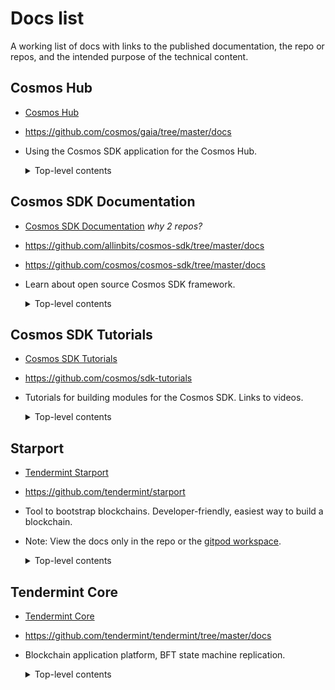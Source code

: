 # Docs list

A working list of docs with links to the published documentation, the repo or repos, and the intended purpose of the technical content.

## Cosmos Hub

- [Cosmos Hub](https://hub.cosmos.network/main/hub-overview/overview.html)

- <https://github.com/cosmos/gaia/tree/master/docs>

- Using the Cosmos SDK application for the Cosmos Hub.

  <details><summary>Top-level contents</summary>

  - Cosmos Hub

  - Delegators

  - Gaia Tutorials

  - Validators

  </details>

## Cosmos SDK Documentation

- [Cosmos SDK Documentation](https://docs.cosmos.network/) _why 2 repos?_

- <https://github.com/allinbits/cosmos-sdk/tree/master/docs>

- <https://github.com/cosmos/cosmos-sdk/tree/master/docs> <!-- two repos, what is the difference? -->

- Learn about open source Cosmos SDK framework.

  <details><summary>Top-level contents</summary>

    - Introduction

    - Basics

    - Core Concepts

    - Building Modules

    - IBC

    - Running a Node, API and CLI

    - Migrations

    - USING THE SDK

      - Modules

        - List of Modules

    </details>

## Cosmos SDK Tutorials

- [Cosmos SDK Tutorials](https://tutorials.cosmos.network/)

- <https://github.com/cosmos/sdk-tutorials>

- Tutorials for building modules for the Cosmos SDK. Links to videos.

  <details><summary>Top-level contents</summary>

    - Voter

    - Blog

    - Blog (legacy)

    - PoFE

    - PoFE - Launchpad to Stargate

    - Scavenge

    - Nameservice

    - Cosmos Burner Chain

  </details>

## Starport

- [Tendermint Starport](https://github.com/tendermint/starport/tree/develop/docs)

- <https://github.com/tendermint/starport>

- Tool to bootstrap blockchains. Developer-friendly, easiest way to build a blockchain.

- Note: View the docs only in the repo or the [gitpod workspace](https://gitpod.io/#https://github.com/tendermint/starport/tree/master).

  <details><summary>Top-level contents</summary>

  - Introduction

  - Install

  - Quickstart

  - Serving a blockchain

  - Scaffolding

  - Configuration

  - Relayer

  </details>

## Tendermint Core

- [Tendermint Core](https://docs.tendermint.com/master/)

- <https://github.com/tendermint/tendermint/tree/master/docs>

- Blockchain application platform, BFT state machine replication.

  <details><summary>Top-level contents</summary>

  - Introduction

  - Guides

  - Apps

  - Nodes

  - Tendermint Core

  - Networks

  - Tooling

  - Spec

  - security

  </details>
